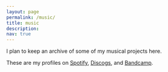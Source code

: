 ```yaml
---
layout: page
permalink: /music/
title: music
description: 
nav: true
---
```


I plan to keep an archive of some of my musical projects here. 

These are my profiles on <a href="https://open.spotify.com/user/le_tson?si=7dba588b1b33438c">Spotify</a>, <a href="https://www.discogs.com/user/elefjohn/collection?page=1&limit=250&sort=artist&sort_order=asc&layout=big">Discogs</a>, and <a href="https://bandcamp.com/john_ele">Bandcamp</a>.
